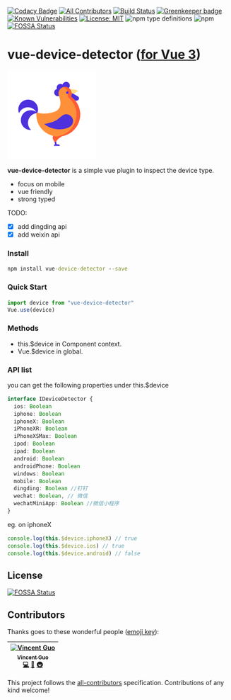 [![Codacy Badge](https://api.codacy.com/project/badge/Grade/38f22883688b438db21d672e1d4d3daf)](https://www.codacy.com/app/dreambo8563/vue-DeviceDetector?utm_source=github.com&utm_medium=referral&utm_content=dreambo8563/vue-DeviceDetector&utm_campaign=Badge_Grade)
[![All Contributors](https://img.shields.io/badge/all_contributors-1-orange.svg?style=flat-square)](#contributors)
[![Build Status](https://travis-ci.com/dreambo8563/vue-DeviceDetector.svg?branch=master)](https://travis-ci.com/dreambo8563/vue-DeviceDetector)
[![Greenkeeper badge](https://badges.greenkeeper.io/dreambo8563/vue-DeviceDetector.svg)](https://greenkeeper.io/)
[![Known Vulnerabilities](https://snyk.io/test/github/dreambo8563/vue-DeviceDetector/badge.svg?targetFile=package.json)](https://snyk.io/test/github/dreambo8563/vue-DeviceDetector?targetFile=package.json)
[![License: MIT](https://img.shields.io/badge/License-MIT-yellow.svg)](https://opensource.org/licenses/MIT)
![npm type definitions](https://img.shields.io/npm/types/vue-device-detector.svg?style=flat)
![npm](https://img.shields.io/npm/dt/vue-device-detector.svg?style=flat)
[![FOSSA Status](https://app.fossa.io/api/projects/git%2Bgithub.com%2Fdreambo8563%2Fvue-DeviceDetector.svg?type=shield)](https://app.fossa.io/projects/git%2Bgithub.com%2Fdreambo8563%2Fvue-DeviceDetector?ref=badge_shield)

# vue-device-detector ([for Vue 3](https://github.com/dreambo8563/next-vue-device-detector))

![](https://raw.githubusercontent.com/dreambo8563/static-assets/master/watcher2.png)

**vue-device-detector** is a simple vue plugin to inspect the device type.

- focus on mobile
- vue friendly
- strong typed

TODO:

- [x] add dingding api
- [x] add weixin api

### Install

```cmd
npm install vue-device-detector --save
```

### Quick Start

```js
import device from "vue-device-detector"
Vue.use(device)
```

### Methods

- this.\$device in Component context.
- Vue.\$device in global.

### API list

you can get the following properties under this.\$device

```ts
interface IDeviceDetector {
  ios: Boolean
  iphone: Boolean
  iphoneX: Boolean
  iPhoneXR: Boolean
  iPhoneXSMax: Boolean
  ipod: Boolean
  ipad: Boolean
  android: Boolean
  androidPhone: Boolean
  windows: Boolean
  mobile: Boolean
  dingding: Boolean //钉钉
  wechat: Boolean, // 微信
  wechatMiniApp: Boolean //微信小程序
}
```

eg.
on iphoneX

```js
console.log(this.$device.iphoneX) // true
console.log(this.$device.ios) // true
console.log(this.$device.android) // false
```

## License

[![FOSSA Status](https://app.fossa.io/api/projects/git%2Bgithub.com%2Fdreambo8563%2Fvue-DeviceDetector.svg?type=large)](https://app.fossa.io/projects/git%2Bgithub.com%2Fdreambo8563%2Fvue-DeviceDetector?ref=badge_large)

## Contributors

Thanks goes to these wonderful people ([emoji key](https://github.com/all-contributors/all-contributors#emoji-key)):

<!-- ALL-CONTRIBUTORS-LIST:START - Do not remove or modify this section -->
<!-- prettier-ignore -->
| [<img src="https://avatars2.githubusercontent.com/u/6948318?v=4" width="100px;" alt="Vincent Guo"/><br /><sub><b>Vincent Guo</b></sub>](https://dreambo8563.github.io/)<br />[💻](https://github.com/dreambo8563/vue-DeviceDetector/commits?author=dreambo8563 "Code") [📖](https://github.com/dreambo8563/vue-DeviceDetector/commits?author=dreambo8563 "Documentation") [🚇](#infra-dreambo8563 "Infrastructure (Hosting, Build-Tools, etc)") |
| :---: |

<!-- ALL-CONTRIBUTORS-LIST:END -->

This project follows the [all-contributors](https://github.com/all-contributors/all-contributors) specification. Contributions of any kind welcome!
